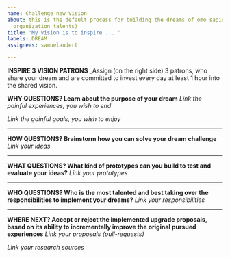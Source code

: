 ```yaml
---
name: Challenge new Vision
about: this is the default process for building the dreams of omo sapiens (open minded
  organization talents)
title: 'My vision is to inspire ... '
labels: DREAM
assignees: samuelandert

---
```


**INSPIRE 3 VISION PATRONS**
_Assign (on the right side) 3 patrons, who share your dream and are committed to invest every day at least 1 hour into the shared vision. 

**WHY QUESTIONS? Learn about the purpose of your dream**
_Link the painful experiences, you wish to end_ 

_Link the gainful goals, you wish to enjoy_ 

___ 
**HOW QUESTIONS? Brainstorm how you can solve your dream challenge**
_Link your ideas_ 

___
**WHAT QUESTIONS? What kind of prototypes can you build to test and evaluate your ideas?**
_Link your prototypes_

___
**WHO QUESTIONS? Who is the most talented and best taking over the responsibilities to implement your dreams?** 
_Link your responsibilities_

___
**WHERE NEXT? Accept or reject the implemented upgrade proposals, based on its ability to incrementally improve the original pursued experiences**
_Link your proposals (pull-requests)_

_Link your research sources_
